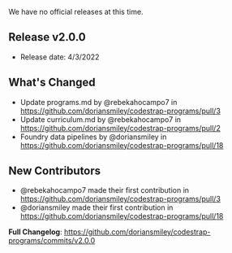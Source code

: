 We have no official releases at this time.
## Release v2.0.0
* Release date: 4/3/2022

## What's Changed
* Update programs.md by @rebekahocampo7 in https://github.com/doriansmiley/codestrap-programs/pull/3
* Update curriculum.md by @rebekahocampo7 in https://github.com/doriansmiley/codestrap-programs/pull/2
* Foundry data pipelines by @doriansmiley in https://github.com/doriansmiley/codestrap-programs/pull/18

## New Contributors
* @rebekahocampo7 made their first contribution in https://github.com/doriansmiley/codestrap-programs/pull/3
* @doriansmiley made their first contribution in https://github.com/doriansmiley/codestrap-programs/pull/18

**Full Changelog**: https://github.com/doriansmiley/codestrap-programs/commits/v2.0.0
